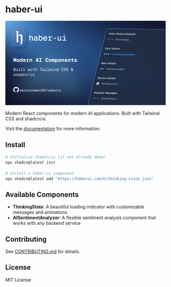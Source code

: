 # haber-ui

![haber-ui](public/og.png)

Modern React components for modern AI applications. Built with Tailwind CSS and shadcn/ui.

Visit the [documentation](https://www.haberui.com/docs/installation) for more information.

## Install

```bash
# Initialize shadcn/ui (if not already done)
npx shadcn@latest init

# Install a haber-ui component
npx shadcn@latest add "https://haberui.com/h/thinking-state.json"
```

## Available Components

- **ThinkingState**: A beautiful loading indicator with customizable messages and animations
- **AISentimentAnalyzer**: A flexible sentiment analysis component that works with any backend service

## Contributing

See [CONTRIBUTING.md](CONTRIBUTING.md) for details.

## License

MIT License
